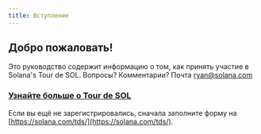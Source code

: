 ```yaml
---
title: Вступление
---
```


## Добро пожаловать!

Это руководство содержит информацию о том, как принять участие в Solana's Tour de SOL. Вопросы? Комментарии? Почта ryan@solana.com

### [Узнайте больше о Tour de SOL](https://solana.com/tds/)

Если вы ещё не зарегистрировались, сначала заполните форму на [https://solana.com/tds/](https://solana.com/tds/).
